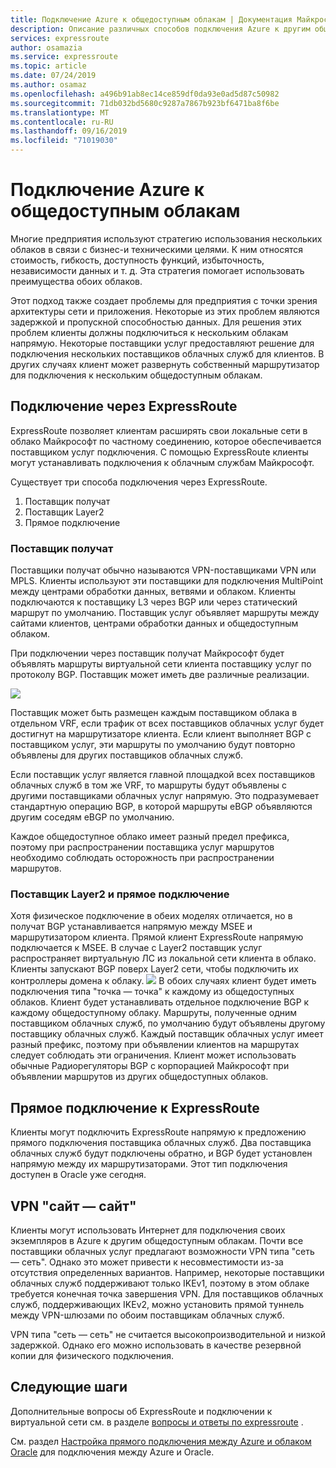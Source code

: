 ```yaml
---
title: Подключение Azure к общедоступным облакам | Документация Майкрософт
description: Описание различных способов подключения Azure к другим общедоступным облакам
services: expressroute
author: osamazia
ms.service: expressroute
ms.topic: article
ms.date: 07/24/2019
ms.author: osamaz
ms.openlocfilehash: a496b91ab8ec14ce859df0da93e0ad5d87c50982
ms.sourcegitcommit: 71db032bd5680c9287a7867b923bf6471ba8f6be
ms.translationtype: MT
ms.contentlocale: ru-RU
ms.lasthandoff: 09/16/2019
ms.locfileid: "71019030"
---
```

# <a name="connecting-azure-with-public-clouds"></a>Подключение Azure к общедоступным облакам

Многие предприятия используют стратегию использования нескольких облаков в связи с бизнес-и техническими целями. К ним относятся стоимость, гибкость, доступность функций, избыточность, независимости данных и т. д. Эта стратегия помогает использовать преимущества обоих облаков. 

Этот подход также создает проблемы для предприятия с точки зрения архитектуры сети и приложения. Некоторые из этих проблем являются задержкой и пропускной способностью данных. Для решения этих проблем клиенты должны подключиться к нескольким облакам напрямую. Некоторые поставщики услуг предоставляют решение для подключения нескольких поставщиков облачных служб для клиентов. В других случаях клиент может развернуть собственный маршрутизатор для подключения к нескольким общедоступным облакам.
## <a name="connectivity-via-expressroute"></a>Подключение через ExpressRoute
ExpressRoute позволяет клиентам расширять свои локальные сети в облако Майкрософт по частному соединению, которое обеспечивается поставщиком услуг подключения. С помощью ExpressRoute клиенты могут устанавливать подключения к облачным службам Майкрософт.

Существует три способа подключения через ExpressRoute.

1. Поставщик получат
2. Поставщик Layer2
3. Прямое подключение

### <a name="layer3-provider"></a>Поставщик получат

Поставщики получат обычно называются VPN-поставщиками VPN или MPLS. Клиенты используют эти поставщики для подключения MultiPoint между центрами обработки данных, ветвями и облаком. Клиенты подключаются к поставщику L3 через BGP или через статический маршрут по умолчанию. Поставщик услуг объявляет маршруты между сайтами клиентов, центрами обработки данных и общедоступным облаком. 
 
При подключении через поставщик получат Майкрософт будет объявлять маршруты виртуальной сети клиента поставщику услуг по протоколу BGP. Поставщик может иметь две различные реализации.

![](media/expressroute-connect-azure-to-public-cloud/azure-to-public-clouds-l3.png)

Поставщик может быть размещен каждым поставщиком облака в отдельном VRF, если трафик от всех поставщиков облачных услуг будет достигнут на маршрутизаторе клиента. Если клиент выполняет BGP с поставщиком услуг, эти маршруты по умолчанию будут повторно объявлены для других поставщиков облачных служб. 

Если поставщик услуг является главной площадкой всех поставщиков облачных служб в том же VRF, то маршруты будут объявлены с другими поставщиками облачных услуг напрямую. Это подразумевает стандартную операцию BGP, в которой маршруты eBGP объявляются другим соседям eBGP по умолчанию.

Каждое общедоступное облако имеет разный предел префикса, поэтому при распространении поставщика услуг маршрутов необходимо соблюдать осторожность при распространении маршрутов.

### <a name="layer2-provider-and-direct-connection"></a>Поставщик Layer2 и прямое подключение

Хотя физическое подключение в обеих моделях отличается, но в получат BGP устанавливается напрямую между MSEE и маршрутизатором клиента. Прямой клиент ExpressRoute напрямую подключается к MSEE. В случае с Layer2 поставщик услуг распространяет виртуальную ЛС из локальной сети клиента в облако. Клиенты запускают BGP поверх Layer2 сети, чтобы подключить их контроллеры домена к облаку.
![](media/expressroute-connect-azure-to-public-cloud/azure-to-public-clouds-l2.png)
В обоих случаях клиент будет иметь подключения типа "точка — точка" к каждому из общедоступных облаков. Клиент будет устанавливать отдельное подключение BGP к каждому общедоступному облаку. Маршруты, полученные одним поставщиком облачных служб, по умолчанию будут объявлены другому поставщику облачных служб. Каждый поставщик облачных услуг имеет разный префикс, поэтому при объявлении клиентов на маршрутах следует соблюдать эти ограничения. Клиент может использовать обычные Радиорегуляторы BGP с корпорацией Майкрософт при объявлении маршрутов из других общедоступных облаков.

## <a name="direct-connection-with-expressroute"></a>Прямое подключение к ExpressRoute

Клиенты могут подключить ExpressRoute напрямую к предложению прямого подключения поставщика облачных служб. Два поставщика облачных служб будут подключены обратно, и BGP будет установлен напрямую между их маршрутизаторами. Этот тип подключения доступен в Oracle уже сегодня.

## <a name="site-to-site-vpn"></a>VPN "сайт — сайт"

Клиенты могут использовать Интернет для подключения своих экземпляров в Azure к другим общедоступным облакам. Почти все поставщики облачных услуг предлагают возможности VPN типа "сеть — сеть". Однако это может привести к несовместимости из-за отсутствия определенных вариантов. Например, некоторые поставщики облачных служб поддерживают только IKEv1, поэтому в этом облаке требуется конечная точка завершения VPN. Для поставщиков облачных служб, поддерживающих IKEv2, можно установить прямой туннель между VPN-шлюзами по обоим поставщикам облачных служб.

VPN типа "сеть — сеть" не считается высокопроизводительной и низкой задержкой. Однако его можно использовать в качестве резервной копии для физического подключения.

## <a name="next-steps"></a>Следующие шаги
Дополнительные вопросы об ExpressRoute и подключении к виртуальной сети см. в разделе [вопросы и ответы по expressroute][ER-FAQ] .

См. раздел [Настройка прямого подключения между Azure и облаком Oracle][ER-OCI] для подключения между Azure и Oracle.

<!--Link References-->
[ER-FAQ]: https://docs.microsoft.com/azure/expressroute/expressroute-faqs
[ER-OCI]: https://docs.microsoft.com/en-us/azure/virtual-machines/workloads/oracle/configure-azure-oci-networking



